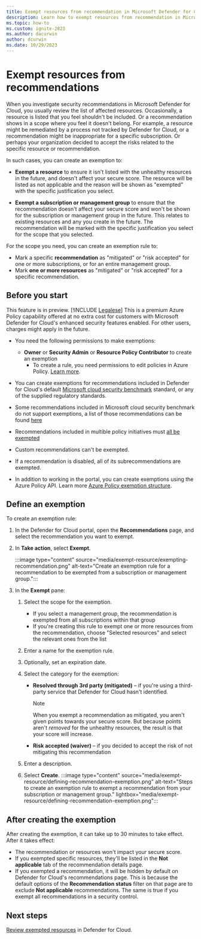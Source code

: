 ```yaml
---
title: Exempt resources from recommendation in Microsoft Defender for Cloud
description: Learn how to exempt resources from recommendation in Microsoft Defender for Cloud.
ms.topic: how-to
ms.custom: ignite-2023
ms.author: dacurwin
author: dcurwin
ms.date: 10/29/2023
---
```


# Exempt resources from recommendations

When you investigate security recommendations in Microsoft Defender for Cloud, you usually review the list of affected resources. Occasionally, a resource is listed that you feel shouldn't be included. Or a recommendation shows in a scope where you feel it doesn't belong. For example, a resource might be remediated by a process not tracked by Defender for Cloud, or a recommendation might be inappropriate for a specific subscription. Or perhaps your organization decided to accept the risks related to the specific resource or recommendation.

In such cases, you can create an exemption to:

- **Exempt a resource** to ensure it isn't listed with the unhealthy resources in the future, and doesn't affect your secure score. The resource will be listed as not applicable and the reason will be shown as "exempted" with the specific justification you select.

- **Exempt a subscription or management group** to ensure that the recommendation doesn't affect your secure score and won't be shown for the subscription or management group in the future. This relates to existing resources and any you create in the future. The recommendation will be marked with the specific justification you select for the scope that you selected.

For the scope you need, you can create an exemption rule to:

- Mark a specific **recommendation** as "mitigated" or "risk accepted" for one or more subscriptions, or for an entire management group.
- Mark **one or more resources** as "mitigated" or "risk accepted" for a specific recommendation.

## Before you start

This feature is in preview. [!INCLUDE [Legalese](../../includes/defender-for-cloud-preview-legal-text.md)] This is a premium Azure Policy capability offered at no extra cost for customers with Microsoft Defender for Cloud's enhanced security features enabled. For other users, charges might apply in the future.

- You need the following permissions to make exemptions:
   - **Owner** or **Security Admin** or **Resource Policy Contributor** to create an exemption
      - To create a rule, you need permissions to edit policies in Azure Policy. [Learn more](../governance/policy/overview.md#azure-rbac-permissions-in-azure-policy).
      
- You can create exemptions for recommendations included in Defender for Cloud's default [Microsoft cloud security benchmark](/security/benchmark/azure/introduction) standard, or any of the supplied regulatory standards.
- Some recommendations included in Microsoft cloud security benchmark do not support exemptions, a list of those recommendations can be found [here](/azure/defender-for-cloud/faq-general)

- Recommendations included in multible policy initiatives must [all be exempted](/azure/defender-for-cloud/faq-general) 

- Custom recommendations can't be exempted.
- If a recommendation is disabled, all of its subrecommendations are exempted.
- In addition to working in the portal, you can create exemptions using the Azure Policy API. Learn more [Azure Policy exemption structure](../governance/policy/concepts/exemption-structure.md).

## Define an exemption

To create an exemption rule:

1. In the Defender for Cloud portal, open the **Recommendations** page, and select the recommendation you want to exempt.

1. In **Take action**, select **Exempt**.

    :::image type="content" source="media/exempt-resource/exempting-recommendation.png" alt-text="Create an exemption rule for a recommendation to be exempted from a subscription or management group.":::

1. In the **Exempt** pane:
    1. Select the scope for the exemption.
        - If you select a management group, the recommendation is exempted from all subscriptions within that group
        - If you're creating this rule to exempt one or more resources from the recommendation, choose "Selected resources" and select the relevant ones from the list

    1. Enter a name for the exemption rule.
    1. Optionally, set an expiration date.
    1. Select the category for the exemption:
        - **Resolved through 3rd party (mitigated)** – if you're using a third-party service that Defender for Cloud hasn't identified.

            > [!NOTE]
            > When you exempt a recommendation as mitigated, you aren't given points towards your secure score. But because points aren't *removed* for the unhealthy resources, the result is that your score will increase.

        - **Risk accepted (waiver)** – if you decided to accept the risk of not mitigating this recommendation
    1. Enter a description.
    1. Select **Create**.
    :::image type="content" source="media/exempt-resource/defining-recommendation-exemption.png" alt-text="Steps to create an exemption rule to exempt a recommendation from your subscription or management group."  lightbox="media/exempt-resource/defining-recommendation-exemption.png":::

## After creating the exemption

After creating the exemption, it can take up to 30 minutes to take effect. After it takes effect:

- The recommendation or resources won't impact your secure score.
- If you exempted specific resources, they'll be listed in the **Not applicable** tab of the recommendation details page.
- If you exempted a recommendation, it will be hidden by default on Defender for Cloud's recommendations page. This is because the default options of the **Recommendation status** filter on that page are to exclude **Not applicable** recommendations. The same is true if you exempt all recommendations in a security control.

## Next steps

[Review exempted resources](review-exemptions.md) in Defender for Cloud.
